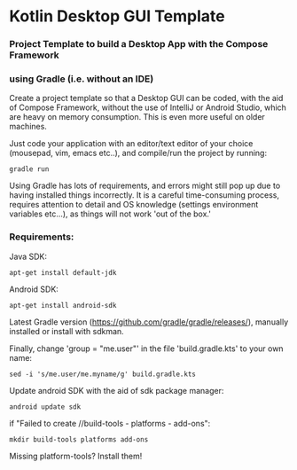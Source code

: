 # Kotlin Desktop GUI Template
### Project Template to build a Desktop App with the Compose Framework
### using Gradle (i.e. without an IDE)

Create a project template so that a Desktop GUI can be coded, with the aid of Compose Framework, without the use of IntelliJ or Android Studio, which are heavy on memory consumption. This is even more useful on older machines. 

Just code your application with an editor/text editor of your choice (mousepad, vim, emacs etc..), and compile/run the project by running:

``` gradle run ```

Using Gradle has lots of requirements, and errors might still pop up due to having installed things incorrectly. It is a careful time-consuming process, requires attention to detail and OS knowledge (settings environment variables etc...), as things will not work 'out of the box.'

### Requirements:

Java SDK:

``` apt-get install default-jdk ```

Android SDK:

``` apt-get install android-sdk ```

Latest Gradle version (https://github.com/gradle/gradle/releases/), manually installed or install with sdkman.

Finally, change 'group = "me.user"' in the file 'build.gradle.kts' to your own name:

``` sed -i 's/me.user/me.myname/g' build.gradle.kts ```

Update android SDK with the aid of sdk package manager:

``` android update sdk ```

if "Failed to create /<PATH>/build-tools - platforms - add-ons":

``` mkdir build-tools platforms add-ons ```

Missing platform-tools? Install them!
 


